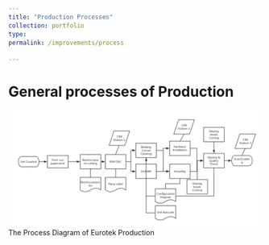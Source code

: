 ```yaml
---
title: "Production Processes"
collection: portfolio
type:
permalink: /improvements/process

---
```

# General processes of Production
<img src="/images/Process.png" alt="Process Diagram">
<figcaption> The Process Diagram of Eurotek Production</figcaption>
